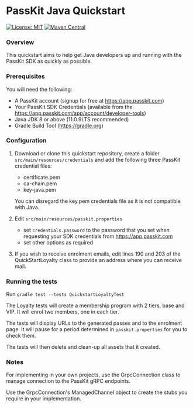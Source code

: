 PassKit Java Quickstart
=======================

[![License: MIT](https://img.shields.io/badge/License-MIT-yellow.svg)](https://opensource.org/licenses/MIT)
[![Maven Central](https://img.shields.io/maven-central/v/com.passkit.grpc/sdk.svg?label=Maven%20Central)](https://search.maven.org/artifact/com.passkit.grpc/sdk)

### Overview

This quickstart aims to help  get Java developers up and running with the PassKit SDK as quickly as possible.

### Prerequisites

You will need the following:

- A PassKit account (signup for free at https://app.passkit.com)
- Your PassKit SDK Credentials (available from the https://app.passkit.com/app/account/developer-tools)
- Java JDK 8 or above (11.0.9LTS recommended)
- Gradle Build Tool (https://gradle.org)

### Configuration

1. Download or clone this quickstart repository, create a folder `src/main/resources/credentials` and add the following three PassKit credential files:
    - certificate.pem
    - ca-chain.pem
    - key-java.pem
    
    You can disregard the key.pem credentials file as it is not compatible with Java.

2. Edit `src/main/resources/passkit.properties`
    - set `credentials.password` to the password that you set when requesting your SDK credentials from https://app.passkit.com
    - set other options as required
    
3. If you wish to receive enrolment emails, edit lines 190 and 203 of the QuickStartLoyalty class to provide an address where you can receive mail.    
    
### Running the tests

Run `gradle test --tests QuickstartLoyaltyTest`

The Loyalty tests will create a membership program with 2 tiers, base and VIP.  It will enrol two members, one in each tier.

The tests will display URLs to the generated passes and to the enrolment page.  It will pause for a period determined in `passkit.properties` for you to check them.

The tests will then delete and clean-up all assets that it created.

### Notes

For implementing in your own projects, use the GrpcConnection class to manage connection to the PassKit gRPC endpoints.

Use the GrpcConnection's ManagedChannel object to create the stubs you require in your implementation. 


